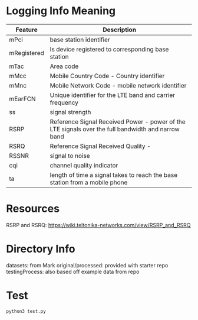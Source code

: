 # Logging Info Meaning

Feature | Description
--- | ---|
mPci| base station identifier
mRegistered | Is device registered to corresponding base station
mTac | Area code
mMcc | Mobile Country Code - Country identifier
mMnc | Mobile Network Code - mobile network identifier
mEarFCN | Unique identifier for the LTE band and carrier frequency
ss | signal strength 
RSRP| Reference Signal Received Power - power of the LTE signals over the full bandwidth and narrow band
RSRQ| Reference Signal Received Quality - 
RSSNR | signal to noise
cqi | channel quality indicator
ta | length of time a signal takes to reach the base station from a mobile phone


# Resources
RSRP and RSRQ:
https://wiki.teltonika-networks.com/view/RSRP_and_RSRQ

# Directory Info
datasets: from Mark
original/processed: provided with starter repo
testingProcess: also based off example data from repo

# Test
```
python3 test.py
```